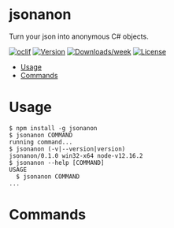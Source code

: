 jsonanon
========

Turn your json into anonymous C# objects.

[![oclif](https://img.shields.io/badge/cli-oclif-brightgreen.svg)](https://oclif.io)
[![Version](https://img.shields.io/npm/v/jsonanon.svg)](https://npmjs.org/package/jsonanon)
[![Downloads/week](https://img.shields.io/npm/dw/jsonanon.svg)](https://npmjs.org/package/jsonanon)
[![License](https://img.shields.io/npm/l/jsonanon.svg)](https://github.com/dperez3/jsonanon/blob/master/package.json)

<!-- toc -->
* [Usage](#usage)
* [Commands](#commands)
<!-- tocstop -->
# Usage
<!-- usage -->
```sh-session
$ npm install -g jsonanon
$ jsonanon COMMAND
running command...
$ jsonanon (-v|--version|version)
jsonanon/0.1.0 win32-x64 node-v12.16.2
$ jsonanon --help [COMMAND]
USAGE
  $ jsonanon COMMAND
...
```
<!-- usagestop -->
# Commands
<!-- commands -->

<!-- commandsstop -->
